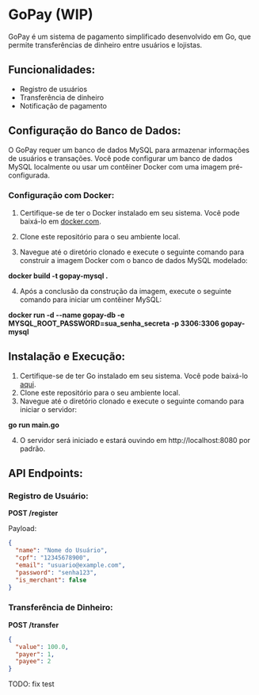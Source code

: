 # GoPay (WIP)

GoPay é um sistema de pagamento simplificado desenvolvido em Go, que permite transferências de dinheiro entre usuários e lojistas.


## Funcionalidades:

- Registro de usuários
- Transferência de dinheiro
- Notificação de pagamento

## Configuração do Banco de Dados:


O GoPay requer um banco de dados MySQL para armazenar informações de usuários e transações. Você pode configurar um banco de dados MySQL localmente ou usar um contêiner Docker com uma imagem pré-configurada.



### Configuração com Docker:

1. Certifique-se de ter o Docker instalado em seu sistema. Você pode baixá-lo em [docker.com](https://www.docker.com/get-started).

2. Clone este repositório para o seu ambiente local.

3. Navegue até o diretório clonado e execute o seguinte comando para construir a imagem Docker com o banco de dados MySQL modelado:

**docker build -t gopay-mysql .**

4. Após a conclusão da construção da imagem, execute o seguinte comando para iniciar um contêiner MySQL:

**docker run -d --name gopay-db -e MYSQL_ROOT_PASSWORD=sua_senha_secreta -p 3306:3306 gopay-mysql**

## Instalação e Execução:

1. Certifique-se de ter Go instalado em seu sistema. Você pode baixá-lo [aqui](https://golang.org/dl/).
2. Clone este repositório para o seu ambiente local.
3. Navegue até o diretório clonado e execute o seguinte comando para iniciar o servidor:

**go run main.go**

4. O servidor será iniciado e estará ouvindo em http://localhost:8080 por padrão.

## API Endpoints:

### Registro de Usuário:

**POST /register**


Payload:

```json
{
  "name": "Nome do Usuário",
  "cpf": "12345678900",
  "email": "usuario@example.com",
  "password": "senha123",
  "is_merchant": false
}
```

### Transferência de Dinheiro:

**POST /transfer**
```json
{
  "value": 100.0,
  "payer": 1,
  "payee": 2
}
```

TODO: fix test

